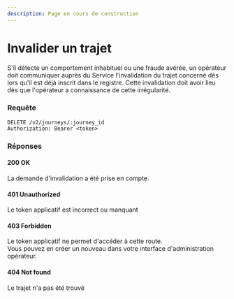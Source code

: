 ```yaml
---
description: Page en cours de construction
---
```


# Invalider un trajet

S'il détecte un comportement inhabituel ou une fraude avérée, un opérateur doit communiquer auprès du Service l'invalidation du trajet concerné dès lors qu'il est déjà inscrit dans le registre. Cette invalidation doit avoir lieu dès que l'opérateur a connaissance de cette irrégularité.

### Requête

```
DELETE /v2/journeys/:journey_id
Authorization: Bearer <token>
```

### Réponses

#### 200 OK

La demande d'invalidation a été prise en compte.

#### 401 Unauthorized

Le token applicatif est incorrect ou manquant

#### 403 Forbidden

Le token applicatif ne permet d'accéder à cette route.  
Vous pouvez en créer un nouveau dans votre interface d'administration opérateur.

#### 404 Not found

Le trajet n'a pas été trouvé
